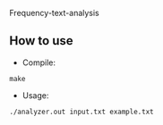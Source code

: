  Frequency-text-analysis
## How to use

* Compile: 
```
make
```
* Usage:
```
./analyzer.out input.txt example.txt
```
